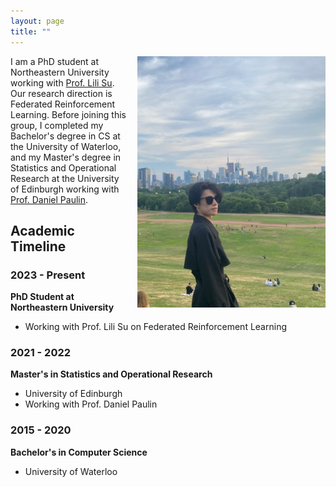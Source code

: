 ```yaml
---
layout: page
title: ""
---
```


<img src="/assets/images/thumbnail_32FFF408@C7739343.328DC562.jpg" alt="Image description" style="zoom:67%; float: right; margin-left: 20px" />

I am a PhD student at Northeastern University working with [Prof. Lili Su](https://lilisu3.sites.northeastern.edu/). Our research direction is Federated Reinforcement Learning.
Before joining this group, I completed my Bachelor's degree in CS at the University of Waterloo, and my Master's degree in Statistics and Operational Research at the University of Edinburgh working with [Prof. Daniel Paulin](https://sites.google.com/site/paulindani/).

## Academic Timeline

### 2023 - Present
**PhD Student at Northeastern University**
- Working with Prof. Lili Su on Federated Reinforcement Learning

### 2021 - 2022
**Master's in Statistics and Operational Research**
- University of Edinburgh
- Working with Prof. Daniel Paulin

### 2015 - 2020
**Bachelor's in Computer Science**
- University of Waterloo
 
